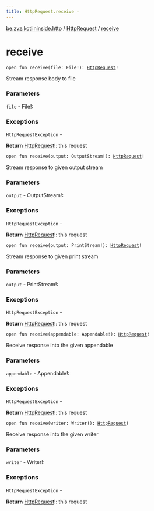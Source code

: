 ```yaml
---
title: HttpRequest.receive - 
---
```


[be.zvz.kotlininside.http](../index.html) / [HttpRequest](index.html) / [receive](./receive.html)

# receive

`open fun receive(file: File!): `[`HttpRequest`](index.html)`!`

Stream response body to file

### Parameters

`file` - File!:

### Exceptions

`HttpRequestException` -

**Return**
[HttpRequest](index.html)!: this request

`open fun receive(output: OutputStream!): `[`HttpRequest`](index.html)`!`

Stream response to given output stream

### Parameters

`output` - OutputStream!:

### Exceptions

`HttpRequestException` -

**Return**
[HttpRequest](index.html)!: this request

`open fun receive(output: PrintStream!): `[`HttpRequest`](index.html)`!`

Stream response to given print stream

### Parameters

`output` - PrintStream!:

### Exceptions

`HttpRequestException` -

**Return**
[HttpRequest](index.html)!: this request

`open fun receive(appendable: Appendable!): `[`HttpRequest`](index.html)`!`

Receive response into the given appendable

### Parameters

`appendable` - Appendable!:

### Exceptions

`HttpRequestException` -

**Return**
[HttpRequest](index.html)!: this request

`open fun receive(writer: Writer!): `[`HttpRequest`](index.html)`!`

Receive response into the given writer

### Parameters

`writer` - Writer!:

### Exceptions

`HttpRequestException` -

**Return**
[HttpRequest](index.html)!: this request

